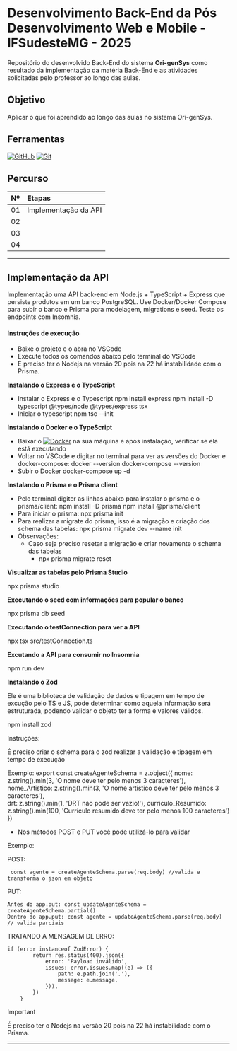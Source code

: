 <h1>    
    <span> Desenvolvimento Back-End da Pós Desenvolvimento Web e Mobile - IFSudesteMG - 2025</span>
</h1>

Repositório do desenvolvido Back-End do sistema **Ori-genSys** como resultado da implementação da matéria Back-End e as atividades solicitadas pelo professor ao longo das aulas.

## Objetivo
Aplicar o que foi aprendido ao longo das aulas no sistema Ori-genSys.

## Ferramentas
[![GitHub](https://img.shields.io/badge/GitHub-000?style=for-the-badge&logo=github&logoColor=30A3DC)](https://docs.github.com/)
[![Git](https://img.shields.io/badge/Git-000?style=for-the-badge&logo=git&logoColor=E94D5F)](https://git-scm.com/doc) 

## Percurso
<table>
  <thead>
    <tr align="left">
      <th>Nº</th>
      <th>Etapas</th>
    </tr>
  </thead>
  <tbody align="left">
    <tr>
      <td>01</td>
      <td>Implementação da API</td>
    </tr>
    <tr>
      <td>02</td>
      <td></td>
    </tr>
    <tr>
      <td>03</td>
      <td></td>  
    </tr>
    <tr>
      <td>04</td>
      <td></td>    
    </tr>
  </tbody>
</table>

---
## Implementação da API
Implementação uma API back-end em Node.js + TypeScript + Express que persiste produtos em um banco PostgreSQL. Use Docker/Docker Compose para subir o banco e Prisma para modelagem, migrations e seed. Teste os endpoints com Insomnia.

#### Instruções de execução 

- Baixe o projeto e o abra no VSCode
- Execute todos os comandos abaixo pelo terminal do VSCode
- É preciso ter o Nodejs na versão 20 pois na 22 há instabilidade com o Prisma.

**Instalando o Express e o TypeScript**
- Instalar o Express e o Typescript
npm install express
npm install -D typescript @types/node @types/express tsx
- Iniciar o typescript
npm tsc --init

**Instalando o Docker e o TypeScript**
- Baixar o [![Docker](https://img.shields.io/badge/Docker-257?style=for-the-badge&logo=docker)](https://www.docker.com/) na sua máquina e após instalação, verificar se ela está executando
- Voltar no VSCode e digitar no terminal para ver as versões do Docker e docker-compose:
docker --version
docker-compose --version
- Subir o Docker
docker-compose up -d

**Instalando o Prisma e o Prisma client**
- Pelo terminal digiter as linhas abaixo para instalar o prisma e o prisma/client:
npm install -D prisma
npm install @prisma/client
- Para iniciar o prisma:
npx prisma init
- Para realizar a migrate do prisma, isso é a migração e criação dos schema das tabelas:
npx prisma migrate dev --name init
- Observações:
  - Caso seja preciso resetar a migração e criar novamente o schema das tabelas
    - npx prisma migrate reset
	
**Visualizar as tabelas pelo Prisma Studio**

npx prisma studio

**Executando o seed com informações para popular o banco**

npx prisma db seed

**Executando o testConnection para ver a API**

npx tsx src/testConnection.ts

**Excutando a API para consumir no Insomnia**

npm run dev

**Instalando o Zod**

Ele é uma biblioteca de validação de dados e tipagem em tempo de excução pelo TS e JS, pode determinar como aquela informação será estruturada, podendo validar o objeto ter a forma e valores válidos.

npm install zod

Instruções:

É preciso criar o schema para o zod realizar a validação e tipagem em tempo de execução

  Exemplo: 
  export const createAgenteSchema = z.object({
    nome: z.string().min(3, 'O nome deve ter pelo menos 3 caracteres'),
    nome_Artistico: z.string().min(3, 'O nome artistico deve ter pelo menos 3 caracteres'),    
    drt: z.string().min(1, 'DRT não pode ser vazio!'),
    curriculo_Resumido: z.string().min(100, 'Currículo resumido deve ter pelo menos 100 caracteres')
  })

  - Nos métodos POST e PUT você pode utilizá-lo para validar

  Exemplo:

  POST:  

     const agente = createAgenteSchema.parse(req.body) //valida e transforma o json em objeto

  PUT: 

    Antes do app.put: const updateAgenteSchema = createAgenteSchema.partial()
    Dentro do app.put: const agente = updateAgenteSchema.parse(req.body) // valida parciais

  TRATANDO A MENSAGEM DE ERRO:

    if (error instanceof ZodError) {
            return res.status(400).json({
                error: 'Payload inválido',
                issues: error.issues.map((e) => ({
                    path: e.path.join('.'),
                    message: e.message,
                })),
            })
        }


> [!IMPORTANT]   
> É preciso ter o Nodejs na versão 20 pois na 22 há instabilidade com o Prisma.


---